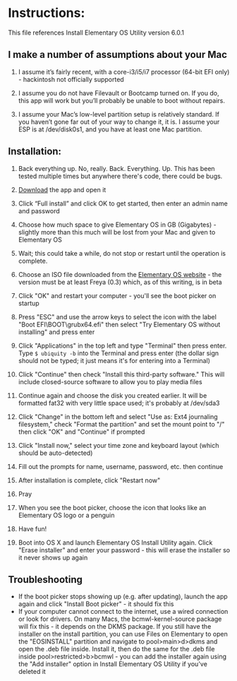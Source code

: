 # Instructions:
This file references Install Elementary OS Utility version 6.0.1
## I make a number of assumptions about your Mac

1.  I assume it’s fairly recent, with a core-i3/i5/i7 processor (64-bit EFI only) - hackintosh not officially supported

2.  I assume you do not have Filevault or Bootcamp turned on. If you do, this app will work but you’ll probably be unable to boot without repairs.

3.  I assume your Mac’s low-level partition setup is relatively standard. If you haven’t gone far out of your way to change it, it is. I assume your ESP is at /dev/disk0s1, and you have at least one Mac partition.

## Installation:

1. Back everything up. No, really. Back. Everything. Up. This has been tested multiple times but anywhere there's code, there could be bugs.
2. [Download](http://cl.ly/3Y022Q1b3E2m/download/Elementary%20OS%20Install%20utility.app.zip) the app and open it

3.  Click “Full install” and click OK to get started, then enter an admin name and password
4.  Choose how much space to give Elementary OS in GB (Gigabytes) - slightly more than this much will be lost from your Mac and given to Elementary OS
5.  Wait; this could take a while, do not stop or restart until the operation is complete.
6.  Choose an ISO file downloaded from the [Elementary OS website](http://elementaryos.org) - the version must be at least Freya (0.3) which, as of this writing, is in beta
7.  Click "OK" and restart your computer - you'll see the boot picker on startup
8.  Press "ESC" and use the arrow keys to select the icon with the label "Boot EFI\BOOT\grubx64.efi" then select "Try Elementary OS without installing" and press enter
9.  Click "Applications" in the top left and type "Terminal" then press enter. Type `$ ubiquity -b` into the Terminal and press enter (the dollar sign should not be typed; it just means it's for entering into a Terminal)
10.  Click "Continue" then check "Install this third-party software." This will include closed-source software to allow you to play media files
11.  Continue again and choose the disk you created earlier. It will be formatted fat32 with very little space used; it's probably at /dev/sda3
12.  Click "Change" in the bottom left and select "Use as: Ext4 journaling filesystem," check "Format the partition" and set the mount point to "/" then click "OK" and "Continue" if prompted
13.  Click "Install now," select your time zone and keyboard layout (which should be auto-detected)
14.  Fill out the prompts for name, username, password, etc. then continue
15.  After installation is complete, click "Restart now"
16.  Pray
17.  When you see the boot picker, choose the icon that looks like an Elementary OS logo or a penguin
18.  Have fun!
19.  Boot into OS X and launch Elementary OS Install Utility again. Click "Erase installer" and enter your password - this will erase the installer so it never shows up again

## Troubleshooting
- If the boot picker stops showing up (e.g. after updating), launch the app again and click "Install Boot picker" - it should fix this
- If your computer cannot connect to the internet, use a wired connection or look for drivers. On many Macs, the bcmwl-kernel-source package will fix this - it depends on the DKMS package. If you still have the installer on the install partition, you can use Files on Elementary to open the "EOSINSTALL" partition and navigate to pool>main>d>dkms and open the .deb file inside. Install it, then do the same for the .deb file inside pool>restricted>b>bcmwl - you can add the installer again using the "Add installer" option in Install Elementary OS Utility if you've deleted it